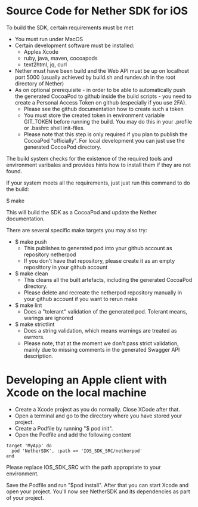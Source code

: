 # Source Code for Nether SDK for iOS
To build the SDK, certain requirements must be met

- You must run under MacOS
- Certain development software must be installed:
    - Apples Xcode
    - ruby, java, maven, cocoapods
    - text2html, jq, curl
- Nether must have been build and the Web API must be up on localhost port 5000 (usually achieved by build.sh and rundev.sh in the root directory of Nether)
- As on optional prerequisite - in order to be able to automatically push the generated CocoaPod to github inside the build scripts - you need to create a Personal Access Token on github (especially if you use 2FA).
    - Please see the github documentation how to create such a token
    - You must store the created token in environment variable GIT_TOKEN before running the build. You may do this in your .profile or .bashrc shell init-files.
    - Please note that this step is only required if you plan to publish the CocoaPod "officially". For local development you can just use the generated CocoaPod directory.

The build system checks for the existence of the required tools and environment varibales and provides hints how to install them if they are not found.

If your system meets all the requirements, just just run this command to do the build:

$ make

This will build the SDK as a CocoaPod and update the Nether documentation.

There are several specific make targets you may also try:

- $ make push
    - This publishes to generated pod into your github account as repository netherpod
    - If you don't have that repository, please create it as an empty reposittory in your github account
- $ make clean
    - This cleans all the built artefacts, including the generated CocoaPod directory.
    - Please delete and recreate the netherpod repository manually in your github account if you want to rerun make
- $ make lint
    - Does a "tolerant" validation of the generated pod. Tolerant means, warings are ignored
- $ make strictlint
    - Does a string validation, which means warnings are treated as ewrrors.
    - Please note, that at the moment we don't pass strict validation, mainly due to missing comments in the generated Swagger API description.

# Developing an Apple client with Xcode on the local machine
- Create a Xcode project as you do normally. Close XCode after that.
- Open a terminal and go to the directory where you have stored your project.
- Create a Podfile by running "$ pod init".
- Open the Podfile and add the following content
```
target 'MyApp' do
  pod 'NetherSDK', :path => 'IOS_SDK_SRC/netherpod'
end
```
Please replace IOS_SDK_SRC with the path appropriate to your environment.

Save the Podfile and run "$pod install". After that you can start Xcode and open your project. You'll now see NetherSDK and its dependencies as part of your project.
